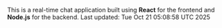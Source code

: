 This is a real-time chat application built using **React** for the frontend and **Node.js** for the backend.
Last updated: Tue Oct 21 05:08:58 UTC 2025

